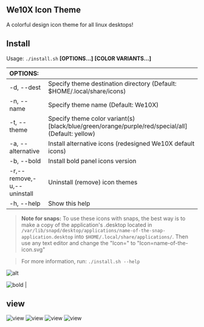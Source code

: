 ## We10X Icon Theme
A colorful design icon theme for all linux desktops!

## Install

Usage:  `./install.sh`  **[OPTIONS...]** **[COLOR VARIANTS...]**

|  OPTIONS:           | |
|:--------------------|:-------------|
|-d, --dest           | Specify theme destination directory (Default: $HOME/.local/share/icons)|
|-n, --name           | Specify theme name (Default: We10X)|
|-t, --theme          | Specify theme color variant(s) [black/blue/green/orange/purple/red/special/all] (Default: yellow)|
|-a, --alternative    | Install alternative icons (redesigned We10X default icons)|
|-b, --bold           | Install bold panel icons version|
|-r,--remove,-u,--uninstall | Uninstall (remove) icon themes|
|-h, --help           | Show this help|                 

> **Note for snaps:** To use these icons with snaps, the best way is to make a copy of the application's .desktop located in `/var/lib/snapd/desktop/applications/name-of-the-snap-application.desktop` into `$HOME/.local/share/applications/`. Then use any text editor and change the "Icon=" to "Icon=name-of-the-icon.svg"

> For more information, run: `./install.sh --help`

![alt](alt-version.png?raw=true)

![bold](bold-size.png?raw=true)                                              |

## view
![view](View-1.png?raw=true)
![view](View-2.png?raw=true)
![view](View-3.png?raw=true)
![view](View-4.png?raw=true)
